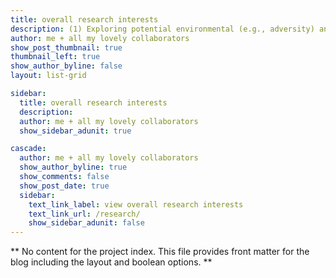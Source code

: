 ```yaml
---
title: overall research interests
description: (1) Exploring potential environmental (e.g., adversity) and biological factors (e.g., pubertal processes) contributing to individual differences in developmental outcomes with translational applications. </br> (2) Supporting the development of self, purpose, and motivation in underserved youth and young adults.
author: me + all my lovely collaborators
show_post_thumbnail: true
thumbnail_left: true
show_author_byline: false
layout: list-grid

sidebar:
  title: overall research interests
  description:
  author: me + all my lovely collaborators
  show_sidebar_adunit: true

cascade:
  author: me + all my lovely collaborators
  show_author_byline: true
  show_comments: false
  show_post_date: true
  sidebar:
    text_link_label: view overall research interests
    text_link_url: /research/
    show_sidebar_adunit: false
---
```


** No content for the project index. This file provides front matter for the blog including the layout and boolean options. **
